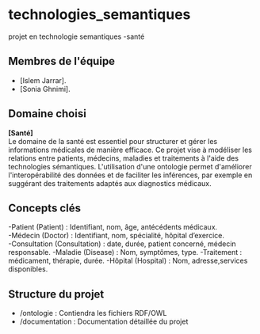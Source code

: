 # technologies_semantiques
projet en technologie semantiques -santé

## Membres de l'équipe
- [Islem Jarrar]. 
- [Sonia Ghnimi].
  
## Domaine choisi
**[Santé]**  
Le domaine de la santé est essentiel pour structurer et gérer les informations médicales de manière efficace. Ce projet vise à modéliser les relations entre patients, médecins, maladies et traitements à l'aide des technologies sémantiques. L'utilisation d'une ontologie permet d'améliorer l'interopérabilité des données et de faciliter les inférences, par exemple en suggérant des traitements adaptés aux diagnostics médicaux.

## Concepts clés 
-Patient (Patient) : Identifiant, nom, âge, antécédents médicaux.  
-Médecin (Doctor) : Identifiant, nom, spécialité, hôpital d’exercice.  
-Consultation (Consultation) : date, durée, patient concerné, médecin responsable.
-Maladie (Disease) : Nom, symptômes, type.
-Traitement : médicament, thérapie, durée.
-Hôpital (Hospital) : Nom, adresse,services disponibles.

## Structure du projet
- /ontologie : Contiendra les fichiers RDF/OWL
- /documentation : Documentation détaillée du projet
